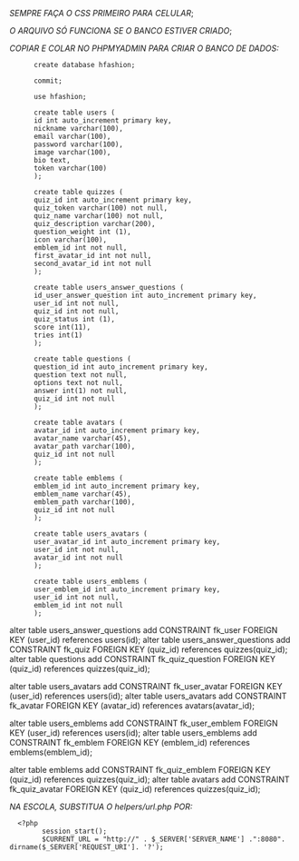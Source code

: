 *SEMPRE FAÇA O CSS PRIMEIRO PARA CELULAR*;

*O ARQUIVO SÓ FUNCIONA SE O BANCO ESTIVER CRIADO*;

*COPIAR E COLAR NO PHPMYADMIN PARA CRIAR O BANCO DE DADOS:*

          create database hfashion;
          
          commit;
           
          use hfashion;
           
          create table users (
          id int auto_increment primary key,
          nickname varchar(100),
          email varchar(100),
          password varchar(100),
          image varchar(100),
          bio text,
          token varchar(100)
          );
          
          create table quizzes (
          quiz_id int auto_increment primary key, 
          quiz_token varchar(100) not null,
          quiz_name varchar(100) not null,
          quiz_description varchar(200),
          question_weight int (1),
          icon varchar(100),
          emblem_id int not null,
          first_avatar_id int not null,
          second_avatar_id int not null
          );
           
          create table users_answer_questions (
          id_user_answer_question int auto_increment primary key,
          user_id int not null,
          quiz_id int not null,
          quiz_status int (1),
          score int(11),
          tries int(1)
          );
          
          create table questions (
          question_id int auto_increment primary key,
          question text not null,
          options text not null,
          answer int(1) not null,
          quiz_id int not null
          );
          
          create table avatars (
          avatar_id int auto_increment primary key,
          avatar_name varchar(45),
          avatar_path varchar(100),
          quiz_id int not null
          );
          
          create table emblems (
          emblem_id int auto_increment primary key,
          emblem_name varchar(45),
          emblem_path varchar(100),
          quiz_id int not null
          );
          
          create table users_avatars (
          user_avatar_id int auto_increment primary key,
          user_id int not null,
          avatar_id int not null
          );
           
          create table users_emblems (
          user_emblem_id int auto_increment primary key,  
          user_id int not null,
          emblem_id int not null
          );
 
 
 alter table users_answer_questions add CONSTRAINT fk_user FOREIGN KEY (user_id) references users(id);
 alter table users_answer_questions add CONSTRAINT fk_quiz FOREIGN KEY (quiz_id) references quizzes(quiz_id);
 alter table questions add CONSTRAINT fk_quiz_question FOREIGN KEY (quiz_id) references quizzes(quiz_id);
 
 alter table users_avatars add CONSTRAINT fk_user_avatar FOREIGN KEY (user_id) references users(id);
 alter table users_avatars add CONSTRAINT fk_avatar FOREIGN KEY (avatar_id) references avatars(avatar_id);
 
 alter table users_emblems add CONSTRAINT fk_user_emblem FOREIGN KEY (user_id) references users(id);
 alter table users_emblems add CONSTRAINT fk_emblem FOREIGN KEY (emblem_id) references emblems(emblem_id);
 
 alter table emblems add CONSTRAINT fk_quiz_emblem FOREIGN KEY (quiz_id) references quizzes(quiz_id);
 alter table avatars add CONSTRAINT fk_quiz_avatar FOREIGN KEY (quiz_id) references quizzes(quiz_id);
 

*NA ESCOLA, SUBSTITUA O helpers/url.php POR:*

      <?php
            session_start();
            $CURRENT_URL = "http://" . $_SERVER['SERVER_NAME'] .":8080". dirname($_SERVER['REQUEST_URI']. '?');
